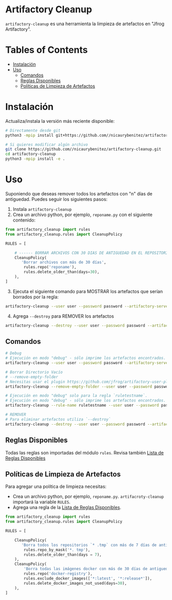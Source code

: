 # Artifactory Cleanup #

`artifactory-cleanup` es una herramienta la limpieza de artefactos en "Jfrog Artifactory".

# Tables of Contents

<!-- toc -->

- [Instalación](#instalación)
- [Uso](#uso)
  * [Comandos](#comandos)
  * [Reglas Disponibles](#reglas-disponibles)
  * [Políticas de Limpieza de Artefactos](#políticas-de-limpieza-de-artefactos)
  
<!-- tocstop -->

# Instalación
Actualiza/instala la versión más reciente disponible:
```bash
# Directamente desde git
python3 -mpip install git+https://github.com//nicaurybenitez/artifactory-cleanup.git

# Si quieres modificar algún archivo
git clone https://github.com//nicaurybenitez/artifactory-cleanup.git
cd artifactory-cleanup
python3 -mpip install -e .
```

# Uso

Suponiendo que deseas remover todos los artefactos con "n" días de antiguedad.
Puedes seguir los siguientes pasos:

1. Instala `artifactory-cleanup`
2. Сrea un archivo python, por ejemplo, `reponame.py` con el siguiente contenido:
```python
from artifactory_cleanup import rules
from artifactory_cleanup.rules import CleanupPolicy

RULES = [

    # ------ BORRAR ARCHIVOS CON 30 DIAS DE ANTIGUEDAD EN EL REPOSITORIO 'reponame' --------
    CleanupPolicy(
       'Borrar archivos con más de 30 días',
        rules.repo('reponame'),
        rules.delete_older_than(days=30),
    ),
]
```
3. Ejecuta el siguiente comando para MOSTRAR los artefactos que serían borrados por la regla:
```bash
artifactory-cleanup --user user --password password --artifactory-server https://repo.example.com/artifactory --config reponame.py
```
4. Agrega `--destroy` para REMOVER los artefactos
```bash
artifactory-cleanup --destroy --user user --password password --artifactory-server https://repo.example.com/artifactory --config reponame.py
```

## Comandos ##

```bash
# Debug
# Ejecución en modo "debug" - sólo imprime los artefactos encontrados. No los borra
artifactory-cleanup --user user --password password --artifactory-server https://repo.example.com/artifactory --config reponame.py

# Borrar Directorio Vacío
# --remove-empty-folder
# Necesitas usar el plugin https://github.com/jfrog/artifactory-user-plugins/tree/master/cleanup/deleteEmptyDirs para borrar directorios vacíos
artifactory-cleanup --remove-empty-folder --user user --password password --artifactory-server https://repo.example.com/artifactory

# Ejecución en modo "debug" solo para la regla `ruletestname`.
# Ejecución en modo "debug" - sólo imprime los artefactos encontrados. No los borra
artifactory-cleanup --rule-name ruletestname --user user --password password --artifactory-server https://repo.example.com/artifactory --config reponame.py

# REMOVER
# Para eliminar artefactos utiliza `--destroy`
artifactory-cleanup --destroy --user user --password password --artifactory-server https://repo.example.com/artifactory  --config reponame.py
```

## Reglas Disponibles ##

Todas las reglas son importadas del módulo `rules`.
Revisa también [Lista de Reglas Disponibles](docs/RULES)

## Políticas de Limpieza de Artefactos ##

Para agregar una política de limpieza necesitas:

- Сrea un archivo python, por ejemplo, `reponame.py`. `artifacroty-cleanup` importará la variable `RULES`.
- Agrega una regla de la [Lista de Reglas Disponibles](docs/RULES).

```python
from artifactory_cleanup import rules
from artifactory_cleanup.rules import CleanupPolicy

RULES = [

    CleanupPolicy(
       'Borra todos los repositorios `* .tmp` con más de 7 días de antiguedad',
        rules.repo_by_mask('*. tmp'),
        rules.delete_older_than(days = 7),
    ),
    CleanupPolicy(
        'Borra todas las imágenes docker con más de 30 días de antiguedad de `docker-registry` excluyendo `latest` y `release`',
        rules.repo('docker-registry'),
        rules.exclude_docker_images(['*:latest', '*:release*']),
        rules.delete_docker_images_not_used(days=30),
    ),
]
```
